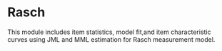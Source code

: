 # Rasch
This module includes item statistics, model fit,and item characteristic curves using JML and MML estimation for Rasch measurement model.
